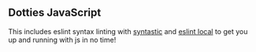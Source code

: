 ## Dotties JavaScript

This includes eslint syntax linting with
[syntastic](https://github.com/scrooloose/syntastic) and [eslint
local](https://github.com/mtscout6/syntastic-local-eslint.vim) to get you up and
running with js in no time!
